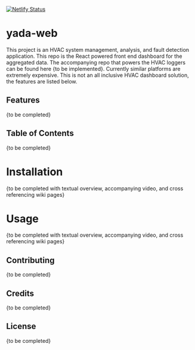 [![Netlify Status](https://api.netlify.com/api/v1/badges/9b313cfb-f006-45d9-9b5b-acd41fcd2d65/deploy-status)](https://app.netlify.com/sites/yada-demo/deploys)

# yada-web

This project is an HVAC system management, analysis, and fault detection application. This repo is the React powered front end dashboard for the aggregated data. The accompanying repo that powers the HVAC loggers can be found here {to be implemented}. Currently similar platforms are extremely expensive. This is not an all inclusive HVAC dashboard solution, the features are listed below.

## Features

{to be completed}

## Table of Contents

{to be completed}

# Installation

{to be completed with textual overview, accompanying video, and cross referencing wiki pages}

# Usage

{to be completed with textual overview, accompanying video, and cross referencing wiki pages}

## Contributing

{to be completed}

## Credits

{to be completed}

## License

{to be completed}
